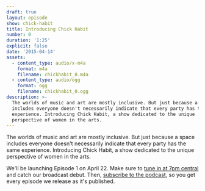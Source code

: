 ```yaml
---
draft: true
layout: episode
show: chick-habit
title: Introducing Chick Habit
number: 0
duration: '1:25'
explicit: false
date: '2015-04-14'
assets:
  - content_type: audio/x-m4a
    format: m4a
    filename: chickhabit_0.m4a
  - content_type: audio/ogg
    format: ogg
    filename: chickhabit_0.ogg
description: >-
  The worlds of music and art are mostly inclusive. But just because a space
  includes everyone doesn't necessarily indicate that every party has the same
  experience. Introducing Chick Habit, a show dedicated to the unique
  perspective of women in the arts.
---
```

The worlds of music and art are mostly inclusive. But just because a space includes everyone doesn't necessarily indicate that every party has the same experience. Introducing Chick Habit, a show dedicated to the unique perspective of women in the arts.

We'll be launching Episode 1 on April 22. Make sure to [tune in at 7pm central](http://nicholaswyoung.com/live) and catch our broadcast debut. Then, [subscribe to the podcast](http://nicholaswyoung.com/programs/chick-habit), so you get every episode we release as it's published.